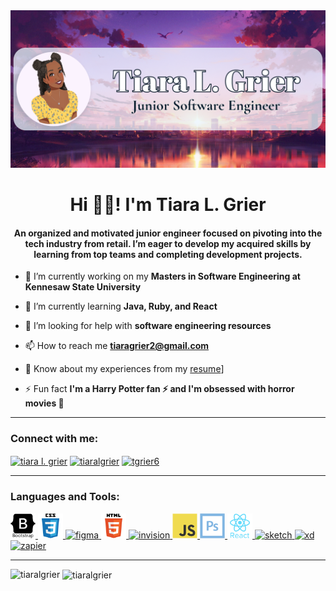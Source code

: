 <img src="https://github.com/tiaralgrier/tiaralgrier/blob/main/github_banner.png?raw=true" alt="Profile banner of junior software engineer Tiara L. Grier" />
<h1 align="center">Hi 👋🏾! I'm Tiara L. Grier</h1>
<h4 align="center">An organized and motivated junior engineer focused on pivoting into the tech industry from retail. I’m eager to develop my acquired skills by learning from top teams and completing development projects.</h4>

- 🔭 I’m currently working on my **Masters in Software Engineering at Kennesaw State University**

- 🌱 I’m currently learning **Java, Ruby, and React**

- 🤝 I’m looking for help with **software engineering resources**

- 📫 How to reach me **tiaragrier2@gmail.com**

- 📄 Know about my experiences from my [resume]([https://drive.google.com/file/d/1zCToTPkP6gwFhhG6sD_8GCV6mWF9YbuX/view?usp=sharing](https://drive.google.com/file/d/1g4gT-52juv6EPJDYXVp1r1FCXpS8_gy8/view?usp=sharing))]

- ⚡ Fun fact **I'm a Harry Potter fan ⚡️ and I'm obsessed with horror movies 🔪**

---

<h3 align="left">Connect with me:</h3>
<p align="left">
<a href="https://linkedin.com/in/tiaragrier2" target="blank"><img align="center" src="https://raw.githubusercontent.com/rahuldkjain/github-profile-readme-generator/master/src/images/icons/Social/linked-in-alt.svg" alt="tiara l. grier" height="30" width="40" /></a>
<a href="https://instagram.com/tiaralgrier" target="blank"><img align="center" src="https://raw.githubusercontent.com/rahuldkjain/github-profile-readme-generator/master/src/images/icons/Social/instagram.svg" alt="tiaralgrier" height="30" width="40" /></a>
<a href="https://dribbble.com/tgrier6" target="blank"><img align="center" src="https://raw.githubusercontent.com/rahuldkjain/github-profile-readme-generator/master/src/images/icons/Social/dribbble.svg" alt="tgrier6" height="30" width="40" /></a>
</p>

---

<h3 align="left">Languages and Tools:</h3>
<p align="left"> <a href="https://getbootstrap.com" target="_blank" rel="noreferrer"> <img src="https://raw.githubusercontent.com/devicons/devicon/master/icons/bootstrap/bootstrap-plain-wordmark.svg" alt="bootstrap" width="40" height="40"/> </a> <a href="https://www.w3schools.com/css/" target="_blank" rel="noreferrer"> <img src="https://raw.githubusercontent.com/devicons/devicon/master/icons/css3/css3-original-wordmark.svg" alt="css3" width="40" height="40"/> </a> <a href="https://www.figma.com/" target="_blank" rel="noreferrer"> <img src="https://www.vectorlogo.zone/logos/figma/figma-icon.svg" alt="figma" width="40" height="40"/> </a> <a href="https://www.w3.org/html/" target="_blank" rel="noreferrer"> <img src="https://raw.githubusercontent.com/devicons/devicon/master/icons/html5/html5-original-wordmark.svg" alt="html5" width="40" height="40"/> </a> <a href="https://www.invisionapp.com/" target="_blank" rel="noreferrer"> <img src="https://www.vectorlogo.zone/logos/invisionapp/invisionapp-icon.svg" alt="invision" width="40" height="40"/> </a> <a href="https://developer.mozilla.org/en-US/docs/Web/JavaScript" target="_blank" rel="noreferrer"> <img src="https://raw.githubusercontent.com/devicons/devicon/master/icons/javascript/javascript-original.svg" alt="javascript" width="40" height="40"/> </a> <a href="https://www.photoshop.com/en" target="_blank" rel="noreferrer"> <img src="https://raw.githubusercontent.com/devicons/devicon/master/icons/photoshop/photoshop-line.svg" alt="photoshop" width="40" height="40"/> </a> <a href="https://reactjs.org/" target="_blank" rel="noreferrer"> <img src="https://raw.githubusercontent.com/devicons/devicon/master/icons/react/react-original-wordmark.svg" alt="react" width="40" height="40"/> </a> <a href="https://www.sketch.com/" target="_blank" rel="noreferrer"> <img src="https://www.vectorlogo.zone/logos/sketchapp/sketchapp-icon.svg" alt="sketch" width="40" height="40"/> </a> <a href="https://www.adobe.com/products/xd.html" target="_blank" rel="noreferrer"> <img src="https://cdn.worldvectorlogo.com/logos/adobe-xd.svg" alt="xd" width="40" height="40"/> </a> <a href="https://zapier.com" target="_blank" rel="noreferrer"> <img src="https://www.vectorlogo.zone/logos/zapier/zapier-icon.svg" alt="zapier" width="40" height="40"/> </a> </p>

---

<p><img align="left" src="https://github-readme-stats.vercel.app/api/top-langs?username=tiaralgrier&show_icons=true&locale=en&layout=compact" alt="tiaralgrier" /></p>

<p>&nbsp;<img align="center" src="https://github-readme-stats.vercel.app/api?username=tiaralgrier&show_icons=true&locale=en" alt="tiaralgrier" /></p>
